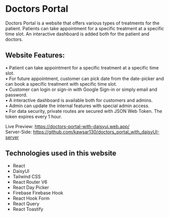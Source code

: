 # Doctors Portal

Doctors Portal is a website that offers various types of treatments for the patient. Patients can take appointment for a specific treatment at a specific time slot.
An interactive dashboard is added both for the patient and doctors.  

## Website Features:  
• Patient can take appointment for a specific treatment at a specific time slot.  
• For future appointment, customer can pick date from the date-picker and can book a specific treatment with specific time slot.  
• Customer can login or sign-in with Google Sign-in or simply email and password.  
• A interactive dashboard is available both for customers and admins.  
• Admin can update the internal features with special admin access.  
• For data security, private routes are secured with JSON Web Token. The token expires every 1 hour.  

Live Preview: https://doctors-portal-with-daisyui.web.app/  
Server-Side: https://github.com/kawsar130/doctors_portal_with_daisyUI-server  

## Technologies used in this website  

- React  
- DaisyUI  
- Tailwind CSS  
- React Router V6  
- React Day Picker  
- Firebase Firebase Hook  
- React Hook Form  
- React Query  
- React Toastify  
